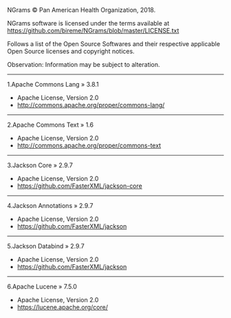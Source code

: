 NGrams © Pan American Health Organization, 2018.

NGrams software is licensed under the terms available at https://github.com/bireme/NGrams/blob/master/LICENSE.txt

Follows a list of the Open Source Softwares and their respective applicable Open Source licenses and copyright notices.

Observation: Information may be subject to alteration.

***
1.Apache Commons Lang » 3.8.1

* Apache License, Version 2.0
* http://commons.apache.org/proper/commons-lang/ 
***
2.Apache Commons Text » 1.6

* Apache License, Version 2.0
* http://commons.apache.org/proper/commons-text 
***
3.Jackson Core » 2.9.7

* Apache License, Version 2.0
* https://github.com/FasterXML/jackson-core
***
4.Jackson Annotations » 2.9.7

* Apache License, Version 2.0
* https://github.com/FasterXML/jackson
***
5.Jackson Databind » 2.9.7

* Apache License, Version 2.0
* https://github.com/FasterXML/jackson
***
6.Apache Lucene » 7.5.0

* Apache License, Version 2.0
* https://lucene.apache.org/core/